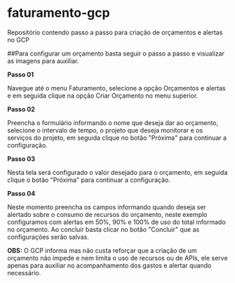 # faturamento-gcp
Repositório contendo passo a passo para criação de orçamentos e alertas no GCP

##Para configurar um orçamento basta seguir o passo a passo e visualizar as imagens para auxiliar.

**Passo 01**

Navegue até o menu Faturamento, selecione a opção Orçamentos e alertas e em seguida clique na opção Criar Orçamento no menu superior.

**Passo 02**

Preencha o formulário informando o nome que deseja dar ao orçamento, selecione o intervalo de tempo, o projeto que deseja monitorar e os serviços do projeto, em seguida clique no botão "Próxima" para continuar a configuração.

**Passo 03**

Nesta tela será configurado o valor desejado para o orçamento, em seguida clique o botão "Próxima" para continuar a configuração.

**Passo 04**

Neste momento preencha os campos informando quando deseja ser alertado sobre o consumo de recursos do orçamento, neste exemplo configuramos com alertas em 50%, 90% e 100% de uso do total informado no orçamento. Ao concluir basta clicar no botão "Concluir" que as configurações serão salvas.

**OBS:** O GCP informa mas não custa reforçar que a criação de um orçamento não impede e nem limita o uso de recursos ou de APIs, ele serve apenas para auxiliar no acompanhamento dos gastos e alertar quando necessário.
